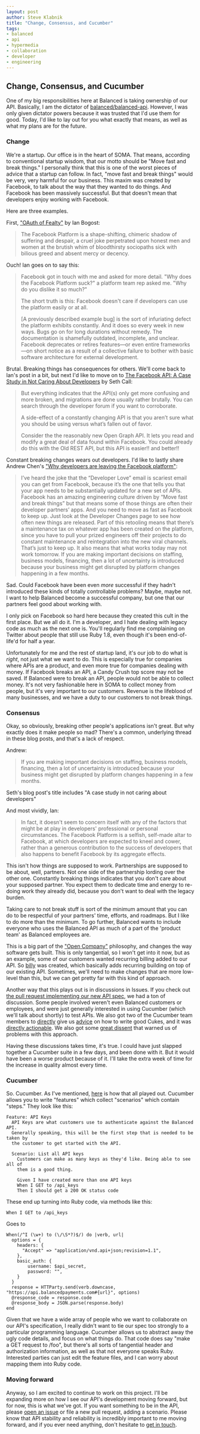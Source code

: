 ```yaml
---
layout: post
author: Steve Klabnik
title: "Change, Consensus, and Cucumber"
tags:
- balanced
- api
- hypermedia
- collaboration
- developer
- engineering
---
```


## Change, Consensus, and Cucumber

One of my big responsibilities here at Balanced is taking ownership of our API. Basically, I am the dictator of [balanced/balanced-api](https://github.com/balanced/balanced-api). However, I was only given dictator powers because it was trusted that I'd use them for good. Today, I'd like to lay out for you what exactly that means, as well as what my plans are for the future.

### Change

We're a startup. Our office is in the heart of SOMA. That means, according to conventional startup wisdom, that our motto should be "Move fast and break things." I personally think that this is one of the worst pieces of advice that a startup can follow. In fact, "move fast and break things" would be very, very harmful for our business. This maxim was created by Facebook, to talk about the way that they wanted to do things. And Facebook has been massively successful. But that doesn't mean that developers enjoy working with Facebook.

Here are three examples.

First, ["OAuth of Fealty"](http://www.bogost.com/blog/oauth_of_fealty.shtml) by Ian Bogost:

> The Facebook Platform is a shape-shifting, chimeric shadow of suffering and despair, a cruel joke perpetrated upon honest men and women at the brutish whim of bloodthirsty sociopaths sick with bilious greed and absent mercy or decency. 

Ouch! Ian goes on to say this:

> Facebook got in touch with me and asked for more detail. "Why does the Facebook Platform suck?" a platform team rep asked me. "Why do you dislike it so much?"
> 
> The short truth is this: Facebook doesn't care if developers can use the platform easily or at all.
> 
> [A previously described example bug] is the sort of infuriating defect the platform exhibits constantly. And it does so every week in new ways. Bugs go on for long durations without remedy. The documentation is shamefully outdated, incomplete, and unclear. Facebook deprecates or retires features—or even entire frameworks—on short notice as a result of a collective failure to bother with basic software architecture for external development.

Brutal. Breaking things has consequences for others. We'll come back to Ian's post in a bit, but next I'd like to move on to [The Facebook API: A Case Study in Not Caring About Developers](http://www.sethcall.com/blog/2010/09/30/facebook-api-does-not-care/) by Seth Call:

> But everything indicates that the API(s) only get more confusing and more broken, and migrations are done usually rather brutally.  You can search through the developer forum if you want to corroborate.
> 
> A side-effect of a constantly changing API is that you aren’t sure what you should be using versus what’s fallen out of favor.
> 
> Consider the the reasonably new Open Graph API.  It lets you read and modify a great deal of data found within Facebook.  You could already do this with the Old REST API, but this API is easier!! and better!!

Constant breaking changes wears out developers. I'd like to lastly share Andrew Chen's ["Why developers are leaving the Facebook platform"](http://andrewchen.co/2013/04/22/why-developers-are-leaving-the-facebook-platform/):

> I’ve heard the joke that the “Developer Love” email is scariest email you can get from Facebook, because it’s the one that tells you that your app needs to be substantially updated for a new set of APIs. Facebook has an amazing engineering culture driven by “Move fast and break things” but that means some of those things are often their developer partners’ apps. And you need to move as fast as Facebook to keep up. Just look at the Developer Changes page to see how often new things are released.
> Part of this retooling means that there’s a maintenance tax on whatever app has been created on the platform, since you have to pull your prized engineers off their projects to do constant maintenance and reintegration into the new viral channels. That’s just to keep up. It also means that what works today may not work tomorrow. If you are making important decisions on staffing, business models, financing, then a lot of uncertainty is introduced because your business might get disrupted by platform changes happening in a few months.

Sad.  Could Facebook have been even _more_ successful if they hadn't introduced these kinds of totally controllable problems? Maybe, maybe not. I want to help Balanced become a successful company, but one that our partners feel good about working with.

I only pick on Facebook so hard here because they created this cult in the first place. But we all do it. I'm a developer, and I hate dealing with legacy code as much as the next one is. You'll regularly find me complaining on Twitter about people that still use Ruby 1.8, even though it's been end-of-life'd for half a year.

Unfortunately for me and the rest of startup land, it's our job to do what is _right_, not just what we want to do. This is especially true for companies where APIs are a product, and even more true for companies dealing with money. If Facebook breaks an API, a Candy Crush top score may not be saved. If Balanced were to break an API, people would not be able to collect money. It's not very fashionable here in SOMA to collect money from people, but it's very important to our customers. Revenue is the lifeblood of many businesses, and we have a duty to our customers to not break things.

### Consensus

Okay, so obviously, breaking other people's applications isn't great. But why exactly does it make people so mad? There's a common, underlying thread in these blog posts, and that's a lack of respect.

Andrew:

> If you are making important decisions on staffing, business models, financing, then a lot of uncertainty is introduced because your business might get disrupted by platform changes happening in a few months.

Seth's blog post's title includes "A case study in not caring about developers"

And most vividly, Ian:

> In fact, it doesn't seem to concern itself with any of the factors that might be at play in developers' professional or personal circumstances. The Facebook Platform is a selfish, self-made altar to Facebook, at which developers are expected to kneel and cower, rather than a generous contribution to the success of developers that also happens to benefit Facebook by its aggregate effects.

This isn't how things are supposed to work. Partnerships are supposed to be about, well, partners. Not one side of the partnership lording over the other one. Constantly breaking things indicates that you don't care about your supposed partner. You expect them to dedicate time and energy to re-doing work they already did, because you don't want to deal with the legacy burden.

Taking care to not break stuff is sort of the minimum amount that you can do to be respectful of your partners' time, efforts, and roadmaps. But I like to do more than the minimum. To go further, Balanced wants to include everyone who uses the Balanced API as much of a part of the 'product team' as Balanced employees are.

This is a big part of the ["Open Company"](http://opencompany.biz/) philosophy, and changes the way software gets built. This is only tangential, so I won't get into it now, but as an example, some of our customers wanted recurring billing added to our API. So [billy](https://github.com/balanced/billy) was created, which basically adds recurring building on top of our existing API. Sometimes, we'll need to make changes that are more low-level than this, but we can get pretty far with this kind of approach.

Another way that this plays out is in discussions in Issues. If you check out [the pull request implementing our new API spec](https://github.com/balanced/balanced-api/pull/431), we had a ton of discussion. Some people involved weren't even Balanced customers or employees, and were just generally interested in using Cucumber (which we'll talk about shortly) to test APIs. We also got two of the Cucumber team members to [directly](https://github.com/balanced/balanced-api/pull/431#issuecomment-29705876) give us [advice](https://github.com/balanced/balanced-api/pull/431#issuecomment-29884794) on how to write good Cukes, and it was [directly actionable](https://github.com/balanced/balanced-api/pull/431#issuecomment-29887903). We also got some [great dissent](https://github.com/balanced/balanced-api/pull/431#issuecomment-29706071) that warned us of problems with this approach.

Having these discussions takes time, it's true. I could have just slapped together a Cucumber suite in a few days, and been done with it. But it would have been a worse product because of it. I'll take the extra week of time for the increase in quality almost every time.

### Cucumber

So. Cucumber. As I've mentioned, [here](https://github.com/balanced/balanced-api/pull/431) is how that all played out. Cucumber allows you to write "features" which collect "scenarios" which contain "steps." They look like this:

```
Feature: API Keys
  API Keys are what customers use to authenticate against the Balanced API.
  Generally speaking, this will be the first step that is needed to be taken by
  the customer to get started with the API.

  Scenario: List all API keys
    Customers can make as many keys as they'd like. Being able to see all of
    them is a good thing.

    Given I have created more than one API keys
    When I GET to /api_keys
    Then I should get a 200 OK status code
```

These end up turning into Ruby code, via methods like this:

```
When I GET to /api_keys
```

Goes to

```
When(/^I (\w+) to (\/\S*?)$/) do |verb, url|
  options = {
    headers: {
      "Accept" => "application/vnd.api+json;revision=1.1",
    },
    basic_auth: {
        username: $api_secret,
        password: "",
    }
  }
  response = HTTParty.send(verb.downcase, "https://api.balancedpayments.com#{url}", options)
  @response_code = response.code
  @response_body = JSON.parse(response.body)
end
```

Given that we have a wide array of people who we want to collaborate on our API's specification, I really didn't want to tie our spec too strongly to a particular programming language. Cucumber allows us to abstract away the ugly code details, and focus on what things do. That code does say "make a GET request to /foo", but there's all sorts of tangential header and authorization information, as well as that not everyone speaks Ruby. Interested parties can just edit the feature files, and I can worry about mapping them into Ruby code.

### Moving forward

Anyway, so I am excited to continue to work on this project. I'll be expanding more on how I see our API's development moving forward, but for now, this is what we've got. If you want something to be in the API, please [open an issue](https://github.com/balanced/balanced-api/issues/new) or file a new pull request, adding a scenario. Please know that API stability and reliability is incredibly important to me moving forward, and if you ever need anything, don't hesitate to [get in touch](mailto:steve@balancedpayments.com).







